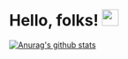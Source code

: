 # Hello, folks! <img src="https://raw.githubusercontent.com/MartinHeinz/MartinHeinz/master/wave.gif" width="30px">

[![Anurag's github stats](https://github-readme-stats.vercel.app/api?username=zouzonghua&show_icons=true&theme=dark)](https://github.com/anuraghazra/github-readme-stats)
